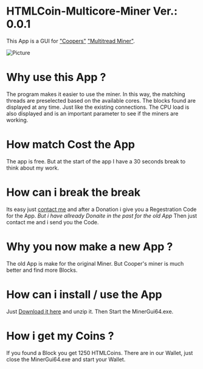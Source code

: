 # HTMLCoin-Multicore-Miner Ver.: 0.0.1

This App is a GUI for ["Coopers"](https://t.me/astarzo) ["Multitread Miner"](https://github.com/kerastinell/HTMLCOIN/releases/tag/v2.0.1.0-mt).

![Picture](http://nwa.marcusberger.de/Miner.jpg)


# Why use this App ?

The program makes it easier to use the miner.
In this way, the matching threads are preselected based on the available cores.
The blocks found are displayed at any time. Just like the existing connections. 
The CPU load is also displayed and is an important parameter to see if the miners are working.

# How match Cost the App

The app is free.
But at the start of the app I have a 30 seconds break to think about my work.

# How can i break the break

Its easy just [contact me](bmp@gmx.de) and after a Donation i give you a Regestration Code for the App.
*But i have allready Donaite in the past for the old App*
Then just contact me and i send you the Code.

# Why you now make a new App ?

The old App is make for the original Miner.
But Cooper's miner is much better and find more Blocks.

# How can i install / use the App

Just [Download it here](https://github.com/BMP0007/HTMLCoin-Multicore-Miner/blob/master/MinerGui64.zip) and unzip it.
Then Start the MinerGui64.exe.

# How i get my Coins ?

If you found a Block you get 1250 HTMLCoins. There are in our Wallet, just close the MinerGui64.exe and start your Wallet. 
